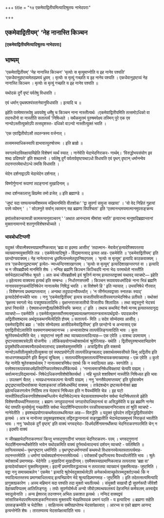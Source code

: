 +++
title = "१४ एकमेवाद्वितीयमित्यादिश्रुतयः नाभेदपराः"

+++


## एकमेवाद्वितीयम्’ ‘नेह नानास्ति किञ्चन

**\[एकमेवाद्वितीयमित्यादिश्रुतयः नाभेदपराः\]**

## **भाष्यम्**

'एकमेवाद्वितीयम्’ ‘नेह नानास्ति किञ्चन' 'मृत्योः स मृत्युमाप्नोति य इह नानेव पश्यति' 'एकधैवानुद्रष्टव्यमेतदप्रमयं ध्रुवम् । मृत्योः स मृत्युं गच्छति य इह नानेव पश्यति । एकधैवानुद्रष्टव्यं नेह नानास्ति किञ्चन । मृत्योः स मृत्युं गच्छति य इह नानेव पश्यति ॥

यथोदकं दुर्गे वृष्टं पर्वतेषु विधावति ।

एवं धर्मान् पृथक्पश्यंस्तानेवानुविधावति । इत्यादि च ॥

इहेति परमेश्वररूपेषु अवयवेषु धर्मेषु च किञ्चन नाना नास्तीत्यर्थः ।एकमेवाद्वितीयमिति तत्समोऽधिको वा तदनधीनो वा नास्तीति सतात्पर्यं 'निषिध्यते । यथैकमुत्तमं पुरुषमपेक्ष्य तस्मिन् पुरे एक एव नान्योऽस्तीत्युक्तेऽपि तत्सदृशस्त- दधिको वाऽन्यो नास्तीत्युक्तं भवति ।

'एक एवाद्वितीयोऽसौ तदतन्त्रस्य वर्जनात् ।

तत्समस्याधिकस्यापि ह्यभावात्पुरुषोत्तमः । इति ब्राह्मे ॥

स्वगतभेदाविवक्षायामिहेति विशेषणं व्यर्थं स्यात् । नानेवेति भेदाभेदनिराकर- णार्थम्। ‘विरुद्धोभयसंयोग इव शब्दः प्रदिश्यते' इति शब्दतत्त्वे । पर्वतेषु दुर्गे पर्वताग्रेवृष्टयथाऽधो विधावति एवं पृथग् दृष्टान् धर्मानन्वेव तदनन्तरमेवाधोऽन्धे तमसि विधावति ।

भेदेन दर्शनाद्वाऽपि भेदाभेदेन दर्शनात् ।

विष्णोर्गुणानां रूपाणां तदङ्गानां मुखादिनाम् ॥

तथा दर्शनकालात्तु क्षिप्रमेव तमो व्रजेत् ॥ इति ब्रह्माण्डे ॥

'जुष्टं यदा पश्यत्यन्यमीशमस्य महिमानमिति वीतशोकः' 'द्वा सुपर्णा सयुजा सखाया' । 'यो वेद निहितं गुहायां परमे व्योमन् ' । ' सोऽश्नुते सर्वान् त्कामान् सह ब्रह्मणा विपश्चिता' इति 'एतमानन्दमयमात्मानमुपसङ्क्रम्य

इमांल्लोकान्कामान्नी कामरूप्यनुसञ्चरन् ' 'अथात आनन्दस्य मीमांसा भवति' इत्यारभ्य मानुषादिब्रह्मान्तानां मुक्तानामानन्दे शतगुणविशेषश्चोच्यते ।

### **भावबोधटिप्पणी**

यदुक्तं जीवात्मैक्यस्याप्रामाणिकत्वात् 'ब्रह्म वा इदमग्र आसीत्’ ‘तदात्मान- मेवावेत्’इत्यादेरैक्यपरतया व्याख्यानमयुक्तमिति तन्न । एकमेवेत्यादिश्रुते - र्विद्यमानत्वाद् इत्यत आह- एकमेवेति ॥ 'एकमेवाद्वितीयम्' इति छान्दोग्यवाक्यम्। नेह नानेत्यारभ्य ध्रुवमित्यन्तमेतदुपनिषद्गतम् । ‘मृत्योः स मृत्युम्' इत्यादि काठकवाक्यम् । तत्र 'एकधैवानुद्रष्टव्यम्' इत्येत- न्माध्यन्दिनशाखागतम् । 'मृत्योः स मृत्युम्' इत्यादिशाखान्तरगतं वा । इत्यादि च न जीवब्रह्मैक्ये मानमिति शेषः । नन्विह ब्रह्मणि किञ्चन किञ्चिदपि नाना भेदः परमार्थतो नास्तीति सर्वभेदप्रपञ्चनिषेधः श्रूयते । अतः कथं जीवब्रह्मैक्ये इयं श्रुतिर्न मानम् इत्यतस्तद्वाक्यं यथावद् व्याचष्टे— इहेति ॥ इहेत्यस्य वाक्यस्य इत्यर्थ इति सम्बन्धः । निर्धारणसप्तमी । किञ्चन रूपावयवधर्मादिकं नाना भिन्नं ब्रह्मणि नानावयवगुणकर्मादिनिषेधेन नानात्वमेव निषिद्धं भवति । स विशेषणे हि ' इति न्यायात् । उभयनिषेधे गौरवात् । विशेषणस्य प्रथमप्राप्तत्वात् । अन्यथा तदुपादानवैयर्थ्यात् । 'न जीर्णमलवद्वासाः स्नातकः स्याद्' इत्यादेर्दर्शनाच्चेति भावः । ननु 'एकमेवाद्वितीयम्’ इत्यत्र सजातीयविजातीयस्वगतभेदनिषेधः प्रतीयते । यथोक्तं ‘वृक्षस्य स्वगतो भेदः पत्रपुष्पफलादिभिः। वृक्षान्तरात्सजातीयो विजातीयः शिलादितः । तथा सद्वस्तुनो भेदत्रयं प्राप्तं निवार्यते । ऐक्यावधारणद्वैतप्रतिषेधैस्त्रिभिः क्रमात् ॥' इति । तथाच कथमिदं नैक्ये मानम् इत्यतस्तदनूद्य व्याचष्टे— एकमेवेति ॥ एकमेवेत्युक्तसर्वोत्तमत्वमुख्यत्वलक्षणस्वतन्त्रत्वरूपार्थद्वयो- पपादकत्वेन अद्वितीयशब्दस्य अर्थद्वयकथनमित्येदिति ज्ञेयम् ॥ सतात्पर्य- मिति ॥ सदेव सोम्येदमग्र आसीत् । एकमेवाद्वितीयं ब्रह्म । 'सदेव सोम्येदमग्र आसीदेकमेवाद्वितीयम्' इति छान्दोग्ये च अभ्यासाद् एक एवाद्वितीयोऽसाविति वक्ष्यमाणसमाख्यानाच्च । अभ्यासादेश्च तात्पर्यलिङ्गत्वादिति भावः । कुतः श्रुतेरेवमर्थत्वमिति चेत् । सदृष्टान्तं स्मृतौ तथा व्याख्यातत्वादित्याह— एक एवेति ॥ वाशब्द उपमायाम् । दृष्टान्तवाक्यत्रयेऽपि योजनीयः । लौकिकप्रयोगाच्चोक्तार्थत्वं श्रुतेरित्याह- यथेति । द्वितीयपुरुषाभावाभिप्रायेण प्रयुक्तैवंविधवाक्यस्यैतदर्थत्वालाभाद् उक्तमेकमुत्तममिति । अत्राद्वितीय इति वक्तव्ये नान्योऽस्तीतीत्युक्तेऽपीत्युक्त्या एवं स्पष्टप्रयोगेऽपि तात्पर्यलिङ्गबलाद् उक्तार्थत्वमवसीयते किमु अद्वितीय इति साधारणशब्दप्रयोगे इति कैमुत्यं सूचितम् । सतात्पर्यमित्युक्ततात्पर्यनिश्चायकसमाख्यामाह - एक एवेति ॥ कुतो नेह नानेति श्रुतेरुक्तार्थत्वम् ? नानात्वमात्रनिषेध एवार्थः किं न स्यादित्यत आह- स्वगतेति ॥ परमेश्वररूपावयवधर्मप्रतियोगिकपरमेश्वरधर्मिकेत्यर्थः । 'नानात्वमात्रनिषेधविवक्षायां चेत्यपि ग्राह्यम् । सर्वात्मनाऽविद्यमानार्थ- निषेधेऽधिकरणविशेषोक्तिर्व्यर्था । नहि भूतले शशविषाणं नास्तीति निषिध्यत इति भावः । उपलक्षणं चैतत् । भावप्रधानत्वकल्पना चेत्यपि ग्राह्यम् । ननु 'मनसैवेदमाप्तव्यम्' इति पूर्ववाक्येन द्रष्टृद्रष्टव्यादिभावोक्त्या भेदशङ्कायां तन्निषेधार्थमिदं वाक्यम् । तत्रेदंशब्देन द्रष्टव्यत्वेनोक्तं ब्रह्म इहेत्यधिकरणत्वेन निर्दिश्य तत्र भेदमात्रं निषिध्यत इति न वैयर्थ्यमिति चेन्न । इह घटो नास्तीतिवदधिकरणविशेषसम्बन्धित्वेन भेदनिषेधेऽन्यत्र भेदसत्वावश्यम्भावेन सर्वथा भेदनिषेधपरत्वे इहेति विशेषणवैयर्थ्यानिस्तारात् । ब्रह्मणः जगदुपादानत्वं जगदारोपाधिष्ठानत्वं वा असिद्धमेवेति य इह ब्रह्मणि नानेव भेदं पश्यति मृत्योर्मृत्युं गच्छतीति सर्वथा भेददर्शिनिन्दापरत्वेन परकीयव्याख्याननिरासाय तां श्रुतिं व्याचष्टे - नानेवेतीति । इवशब्दप्रयोगात्कथमेतल्लब्धमित्यत आह— विरुद्धेति ॥ यदुक्तं पूर्वपदेन तद्विरुद्धद्वितीयसंयोग इत्यर्थः । अत्र च नानोत्त्या प्रयुक्तइवशब्दस् तद्विरुद्धानानात्वं सङ्गृह्णातीति भेदाभेदाख्यमुभयं निराकृतं भवतीति भावः । ननु ‘यथोदकं दुर्गे वृष्टम्' इति वाक्यं भगवद्भेदा- दिधर्मदर्शिनामनर्थोक्त्या भेदनिराकरणपरमिति चेन् न । इदमपि वाक्यं

न जीवब्रह्मभेदनिराकरणपरं किन्तु भगवद्गुणादीनां भगवता भेदनिराकरण- परम् । भगवद्गुणानां भेददर्शिनामनर्थोक्तेरिति भावेन यथोदकमिति वाक्यं दुर्गमार्थत्वादन्वयं दर्शयन् व्याचष्टे - पर्वतेष्विति ॥ तानित्यस्यार्थः– पृथग्दृष्टान् धर्मानिति ॥ पृथग्दृष्टधर्मानन्तर्यं कथमधो विधावनस्येत्यतस्तात्पर्यमाह- तदनन्तरमेवेति ॥ धर्माणां पार्थक्यदर्शनानन्तरमेवेत्यर्थः । परोक्तार्थे पृथगित्यस्य वैयर्थ्यापत्तेरिति भावः । श्रुतेः स्वोक्तार्थे प्रमाणमाह- भेदेनेति ॥
मुखादिनां मुखादीनाम्। एवमैक्यस्याप्रामाणिकत्वान्न तत्परतया 'ब्रह्म वा' इत्यादेर्व्याख्यानं युक्तमित्युक्तम्। इदानीं प्रमाणविरुद्धत्वाच्च न तत्परतया व्याख्यानं युक्तमित्याह- जुष्टमिति । यद्वा ननु समाख्याबलेन ' एकमेव ' इत्यादि श्रुतेर्भवदुक्तार्थत्वेऽपि अनेकार्थत्वाच्छ्रुतेरस्मदुक्तोऽप्यर्थः किं न स्यादित्यतस्तस्य प्रमाणबाधितत्वाद् इत्यभिप्रायेण भेदे श्रुत्यादिप्रमाणमाह - जुष्टमिति । इति तदेतत्सत्यमित्यादि प्रागुक्तप्रकारेण । अस्य महिमानं यदा पश्यति तदा मुक्तो भवतीत्यर्थः । संयुक्तौ सखायौ द्वौ सुपर्णरूपौ जीवेशौ देहाख्यपिप्पलम् आलिलिङ्गतुः । तयोः सुपर्णयोर्मध्ये अन्यो जीवोऽश्वत्थफलरूपं देहजनितं कर्मफलम् अस्वाद्वेव स्वादुत्वेनाति । अन्य ईश्वरस् तदनश्नन् अभितः प्रकाशत इत्यर्थः । नन्विदं वाक्यद्वयं सांसारिकभेदपरमित्याशङ्कानिरासाय मुक्तावपि भेदप्रतिपादकं प्रमाणं पठति - य इत्यादिना ॥ ब्रह्मणा सहेति उपसङ्क्रम्येति च भेदोक्तिः । साहित्यस्य समीपप्राप्तेश्च भेदसापेक्षत्वात् । आरभ्य स एको ब्रह्मण आनन्द इत्यन्तेनेति शेषः । तारतम्यस्य भेदसापेक्षत्वादिति भावः ।

